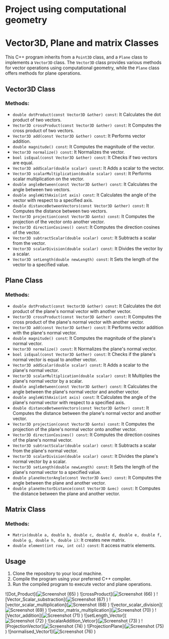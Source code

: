 # Project using computational geometry
# Vector3D, Plane and matrix Classes

This C++ program  inherits from a `Point3D` class, and a `Plane` class to implements a `Vector3D` class. The `Vector3D` class provides various methods for vector operations using computational geometry, while the `Plane` class offers methods for plane operations.

## Vector3D Class

### Methods:

- `double dotProduct(const Vector3D &other) const`: It Calculates the dot product of two vectors.
- `Vector3D crossProduct(const Vector3D &other) const`: It Computes the cross product of two vectors.
- `Vector3D add(const Vector3D &other) const`: It Performs vector addition.
- `double magnitude() const`: It Computes the magnitude of the vector.
- `Vector3D normalize() const`: It Normalizes the vector.
- `bool isEqual(const Vector3D &other) const`: It Checks if two vectors are equal.
- `Vector3D addScalar(double scalar) const`: It Adds a scalar to the vector.
- `Vector3D scalarMultiplication(double scalar) const`: It Performs scalar multiplication on the vector.
- `double angleBetween(const Vector3D &other) const`: It Calculates the angle between two vectors.
- `double angleWithAxis(int axis) const`: It Calculates the angle of the vector with respect to a specified axis.
- `double distanceBetweenVectors(const Vector3D &other) const`: It Computes the distance between two vectors.
- `Vector3D projection(const Vector3D &onto) const`: It Computes the projection of the vector onto another vector.
- `Vector3D directionCosines() const`: It Computes the direction cosines of the vector.
- `Vector3D subtractScalar(double scalar) const`: It Subtracts a scalar from the vector.
- `Vector3D scalarDivision(double scalar) const`: It Divides the vector by a scalar.
- `Vector3D setLength(double newLength) const`: It Sets the length of the vector to a specified value.

## Plane Class

### Methods:

- `double dotProduct(const Vector3D &other) const`: It Calculates the dot product of the plane's normal vector with another vector.
- `Vector3D crossProduct(const Vector3D &other) const`: It Computes the cross product of the plane's normal vector with another vector.
- `Vector3D add(const Vector3D &other) const`: It Performs vector addition with the plane's normal vector.
- `double magnitude() const`: It Computes the magnitude of the plane's normal vector.
- `Vector3D normalize() const`: It Normalizes the plane's normal vector.
- `bool isEqual(const Vector3D &other) const`: It Checks if the plane's normal vector is equal to another vector.
- `Vector3D addScalar(double scalar) const`: It Adds a scalar to the plane's normal vector.
- `Vector3D scalarMultiplication(double scalar) const`: It Multiplies the plane's normal vector by a scalar.
- `double angleBetween(const Vector3D &other) const`: It Calculates the angle between the plane's normal vector and another vector.
- `double angleWithAxis(int axis) const`: It Calculates the angle of the plane's normal vector with respect to a specified axis.
- `double distanceBetweenVectors(const Vector3D &other) const`: It Computes the distance between the plane's normal vector and another vector.
- `Vector3D projection(const Vector3D &onto) const`: It Computes the projection of the plane's normal vector onto another vector.
- `Vector3D directionCosines() const`: It Computes the direction cosines of the plane's normal vector.
- `Vector3D subtractScalar(double scalar) const`: It Subtracts a scalar from the plane's normal vector.
- `Vector3D scalarDivision(double scalar) const`: It Divides the plane's normal vector by a scalar.
- `Vector3D setLength(double newLength) const`: It Sets the length of the plane's normal vector to a specified value.
- `double planeVectorAngle(const Vector3D &vec) const`: It Computes the angle between the plane and another vector.
- `double planeVectorDistance(const Vector3D &vec) const`: It Computes the distance between the plane and another vector.


## Matrix Class

### Methods:

- `Matrix(double a, double b, double c, double d, double e, double f, double g, double h, double i)`: It creates new matrix.
- `double element(int row, int col) const`: It access matrix elements.


## Usage

1. Clone the repository to your local machine.
2. Compile the program using your preferred C++ compiler.
3. Run the compiled program to execute vector and plane operations.


![Dot_Product](![Screenshot (65)](https://github.com/abhicctech1003/Vector_Operations/assets/158149347/3bf9ea50-464b-4a8b-9419-22e5a9f0617a)
)
![crossProduct](![Screenshot (66)](https://github.com/abhicctech1003/Vector_Operations/assets/158149347/10f9a651-9468-4725-a48a-a7f1e34b71b3)
)
![Vector_Scalar_substraction](![Screenshot (67)](https://github.com/abhicctech1003/Vector_Operations/assets/158149347/11de9670-93e2-4688-8741-73435bb3cc69)
)
![vector_scalar_multiplication](![Screenshot (68)](https://github.com/abhicctech1003/Vector_Operations/assets/158149347/c7598700-8163-4398-b9db-18764a237db2)
)
![vector_scalar_division](![Screenshot (69)](https://github.com/abhicctech1003/Vector_Operations/assets/158149347/94a35fb3-7cad-4115-b4de-04e544a6023f)
)
![vector_matrix_multiplication](![Screenshot (70)](https://github.com/abhicctech1003/Vector_Operations/assets/158149347/8d8e3566-1e83-4f3d-a6b3-4b47191e8ca6)
)
![Vector_addition](![Screenshot (71)](https://github.com/abhicctech1003/Vector_Operations/assets/158149347/50556b10-6278-4538-93ea-5815fe999930)
)
![setLength_Vector](![Screenshot (72)](https://github.com/abhicctech1003/Vector_Operations/assets/158149347/c2920b1e-5b0f-46de-b64c-dd9395e8a256)
)
![scalarAddition_Vetcor](![Screenshot (73)](https://github.com/abhicctech1003/Vector_Operations/assets/158149347/1e1e4b0f-d41e-4423-a5d9-0adda69de21a)
)
![ProjectionVector](![Screenshot (74)](https://github.com/abhicctech1003/Vector_Operations/assets/158149347/ce2639ba-b887-44a3-aca0-01e21467f61e)
)
![ProjectionPlane](![Screenshot (75)](https://github.com/abhicctech1003/Vector_Operations/assets/158149347/1c0aa188-fa75-4971-bd44-1199bbf6a357)
)
![normalised_Vector1](![Screenshot (76)](https://github.com/abhicctech1003/Vector_Operations/assets/158149347/47297e39-c97f-48d4-93ec-5e638e4f5dea)
)

